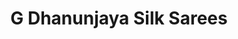 ---
title: "G Dhanunjaya Silk Sarees"
url: /dharmavaram/g-dhanunjaya-silk-sarees/
shop: Kleidung
---